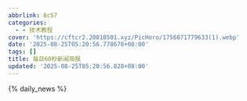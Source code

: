 ```yaml
---
abbrlink: 8c57
categories:
  - - 技术教程
cover: 'https://cftcr2.20010501.xyz/PicHoro/1756071779633(1).webp'
date: '2025-08-25T05:20:56.778678+08:00'
tags: []
title: 每日60秒新闻简报
updated: '2025-08-25T05:20:56.828+08:00'
---
```




{% daily_news %}
